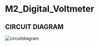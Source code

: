 # M2_Digital_Voltmeter
## CIRCUIT DIAGRAM
![circuitdiagram](https://user-images.githubusercontent.com/93831316/164976445-dcc07936-4e17-443f-9c5f-eee9007fd580.png)
